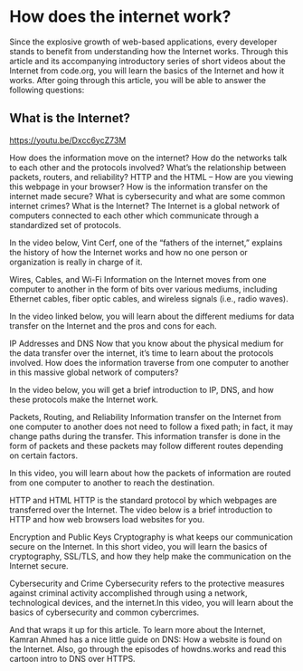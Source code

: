 # How does the internet work?

Since the explosive growth of web-based applications, every developer stands to benefit from understanding how the Internet works. Through this article and its accompanying introductory series of short videos about the Internet from code.org, you will learn the basics of the Internet and how it works. After going through this article, you will be able to answer the following questions:

## What is the Internet?

https://youtu.be/Dxcc6ycZ73M

How does the information move on the internet?
How do the networks talk to each other and the protocols involved?
What’s the relationship between packets, routers, and reliability?
HTTP and the HTML – How are you viewing this webpage in your browser?
How is the information transfer on the internet made secure?
What is cybersecurity and what are some common internet crimes?
What is the Internet?
The Internet is a global network of computers connected to each other which communicate through a standardized set of protocols.

In the video below, Vint Cerf, one of the “fathers of the internet,” explains the history of how the Internet works and how no one person or organization is really in charge of it.

Wires, Cables, and Wi-Fi
Information on the Internet moves from one computer to another in the form of bits over various mediums, including Ethernet cables, fiber optic cables, and wireless signals (i.e., radio waves).

In the video linked below, you will learn about the different mediums for data transfer on the Internet and the pros and cons for each.

IP Addresses and DNS
Now that you know about the physical medium for the data transfer over the internet, it’s time to learn about the protocols involved. How does the information traverse from one computer to another in this massive global network of computers?

In the video below, you will get a brief introduction to IP, DNS, and how these protocols make the Internet work.

Packets, Routing, and Reliability
Information transfer on the Internet from one computer to another does not need to follow a fixed path; in fact, it may change paths during the transfer. This information transfer is done in the form of packets and these packets may follow different routes depending on certain factors.

In this video, you will learn about how the packets of information are routed from one computer to another to reach the destination.

HTTP and HTML
HTTP is the standard protocol by which webpages are transferred over the Internet. The video below is a brief introduction to HTTP and how web browsers load websites for you.

Encryption and Public Keys
Cryptography is what keeps our communication secure on the Internet. In this short video, you will learn the basics of cryptography, SSL/TLS, and how they help make the communication on the Internet secure.

Cybersecurity and Crime
Cybersecurity refers to the protective measures against criminal activity accomplished through using a network, technological devices, and the internet.In this video, you will learn about the basics of cybersecurity and common cybercrimes.

And that wraps it up for this article. To learn more about the Internet, Kamran Ahmed has a nice little guide on DNS: How a website is found on the Internet. Also, go through the episodes of howdns.works and read this cartoon intro to DNS over HTTPS.
